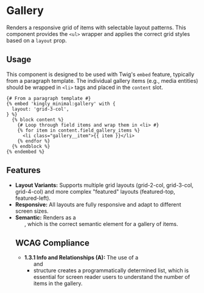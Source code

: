 # Gallery

Renders a responsive grid of items with selectable layout patterns. This
component provides the `<ul>` wrapper and applies the correct grid styles based
on a `layout` prop.

## Usage

This component is designed to be used with Twig's `embed` feature, typically
from a paragraph template. The individual gallery items (e.g., media entities)
should be wrapped in `<li>` tags and placed in the `content` slot.

```twig
{# From a paragraph template #}
{% embed 'kingly_minimal:gallery' with {
  layout: 'grid-3-col',
} %}
  {% block content %}
    {# Loop through field items and wrap them in <li> #}
    {% for item in content.field_gallery_items %}
      <li class="gallery__item">{{ item }}</li>
    {% endfor %}
  {% endblock %}
{% endembed %}
```

## Features

- **Layout Variants:** Supports multiple grid layouts (grid-2-col, grid-3-col,
  grid-4-col) and more complex "featured" layouts (featured-top, featured-left).
- **Responsive:** All layouts are fully responsive and adapt to different screen
  sizes.
- **Semantic:** Renders as a <ul>, which is the correct semantic element for a
  gallery of items.

## WCAG Compliance

- **1.3.1 Info and Relationships (A):** The use of a <ul> and <li> structure
  creates a programmatically determined list, which is essential for screen
  reader users to understand the number of items in the gallery.
